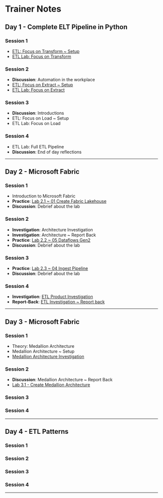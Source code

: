 # Trainer Notes

## Day 1 - Complete ELT Pipeline in Python

### Session 1

- [ETL: Focus on Transform ~ Setup](day1/transform-setup.md)
- [ETL Lab: Focus on Transform](day1/transform-lab.md)

### Session 2

- **Discussion**: Automation in the workplace
- [ETL: Focus on Extract ~ Setup](day1/extract-setup.md)
- [ETL Lab: Focus on Extract](day1/extract-lab.md)

### Session 3

- **Discussion**: Introductions
- ETL: Focus on Load ~ Setup
- ETL Lab: Focus on Load

### Session 4

- ETL Lab: Full ETL Pipeline
- **Discussion**: End of day reflections

---

## Day 2 - Microsoft Fabric

### Session 1

- Introduction to Microsoft Fabric
- **Practice**: [Lab 2.1 ~ 01 Create Fabric Lakehouse](labs/01-lakehouse.md)
- **Discussion**: Debrief about the lab

### Session 2

- **Investigation**: Architecture Investigation
- **Investigation**: Architecture ~ Report Back
- **Practice**: [Lab 2.2 ~ 05 Dataflows Gen2](labs/05-dataflows-gen2.md)
- **Discussion**: Debrief about the lab

### Session 3

- **Practice**: [Lab 2.3 ~ 04 Ingest Pipeline](labs/04-ingest-pipeline.md)
- **Discussion**: Debrief about the lab

### Session 4

- **Investigation**: [ETL Product Investigation]( day2/etl-product.md)
- **Report-Back**: [ETL Investigation ~ Report back](day2/etl-product-report-back.md)

---

## Day 3 - Microsoft Fabric

### Session 1

- Theory: Medallion Architecture
- Medallion Architecture ~ Setup
- [Medallion Architecture Investigation](day3/medallion/group-scenarios.md)

### Session 2

- **Discussion**: Medallion Architecture ~ Report Back
- [Lab 3.1 - Create Medallion Architecture](day3/03b-medallion-architecture.md)

### Session 3


### Session 4


---

## Day 4 - ETL Patterns

### Session 1


### Session 2


### Session 3


### Session 4


---
